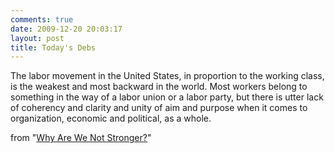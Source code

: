 ```yaml
---
comments: true
date: 2009-12-20 20:03:17
layout: post
title: Today's Debs
---
```


The labor movement in the United States, in proportion to the working class, is the weakest and most backward in the world. Most workers belong to something in the way of a labor union or a labor party, but there is utter lack of coherency and clarity and unity of aim and purpose when it comes to organization, economic and political, as a whole.


from "[Why Are We Not Stronger?](http://www.marxists.org/history/usa/parties/spusa/1920/1115-debs-whynotstronger.pdf)"

